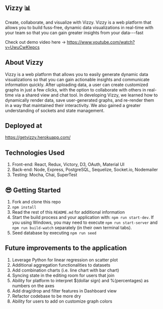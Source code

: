 ## Vizzy 📊
Create, collaborate, and visualize with Vizzy. Vizzy is a web platform that allows you to build fuss-free, dynamic data visualizations in real-time with your team so that you can gain greater insights from your data---fast

Check out demo video here -> https://www.youtube.com/watch?v=UwuCwKIepcs

 ## About Vizzy
 Vizzy is a web platform that allows you to easily generate dynamic data visualizations so that you can gain actionable insights and communicate information quickly. After uploading data, a user can create customized graphs in just a few clicks, with the option to collaborate with others in real-time via a shared view and chat tool. In developing Vizzy, we learned how to dynamically render data, save user-generated graphs, and re-render them in a way that maintained their interactivity. We also gained a greater understanding of sockets and state management.

  ## Deployed at
 https://getvizzy.herokuapp.com/

 ## Technologies Used
 1. Front-end: React, Redux, Victory, D3, OAuth, Material UI
 2. Back-end: Node, Express, PostgreSQL, Sequelize, Socket.io, Nodemailer
 3. Testing: Mocha, Chai, SuperTest


## 😎 Getting Started

1. Fork and clone this repo
2. `npm install`
3. Read the rest of this `README.md` for additional information
4. Start the build process and your application with: `npm run start-dev`. If you using Windows, you may need to execute `npm run start-server` and `npm run build-watch` separately (in their own terminal tabs).
5. Seed database by executing `npm run seed`

## Future improvements to the application
1. Leverage Python for linear regression on scatter plot
2. Additional aggregation functionalities to datasets
3. Add combination charts (i.e. line chart with bar chart)
4. Syncing state in the editing room for users that join
5. Ability for platform to interpret $(dollar sign) and %(percentages) as numbers on the axes
6. Add drag/drop and filter features in Dashboard view
7. Refactor codebase to be more dry
8. Ability for users to add on customize graph colors



